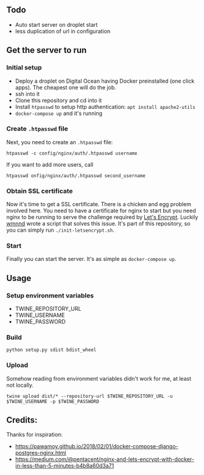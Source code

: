 ## Todo
* Auto start server on droplet start
* less duplication of url in configuration


## Get the server to run

### Initial setup

* Deploy a droplet on Digital Ocean having Docker preinstalled (one click apps). The cheapest one will do the job.
* ssh into it
* Clone this repository and cd into it
* Install `htpasswd` to setup http authentication: `apt install apache2-utils`
* `docker-compose up` and it's running

### Create `.htpasswd` file

Next, you need to create an `.htpasswd` file:

`htpasswd -c config/nginx/auth/.htpasswd username`

If you want to add more users, call

`htpasswd onfig/nginx/auth/.htpasswd second_username`

### Obtain SSL certificate
Now it's time to get a SSL certificate. There is a chicken and egg problem involved here.
You need to have a certificate for nginx to start but you need nginx to be running to serve the challenge required by [Let's Encrypt](https://letsencrypt.org/).
Luckily [wmnnd](https://github.com/wmnnd/nginx-certbot) wrote a script that solves this issue.
It's part of this repository, so you can simply run `./init-letsencrypt.sh`.

### Start
Finally you can start the server. It's as simple as `docker-compose up`.


## Usage

### Setup environment variables
* TWINE_REPOSITORY_URL
* TWINE_USERNAME
* TWINE_PASSWORD

### Build

`python setup.py sdist bdist_wheel`

### Upload
Somehow reading from environment variables didn't work for me, at least not locally.

`twine upload dist/* --repository-url $TWINE_REPOSITORY_URL -u $TWINE_USERNAME -p $TWINE_PASSWORD`


## Credits:
Thanks for inspiration:
* https://pawamoy.github.io/2018/02/01/docker-compose-django-postgres-nginx.html
* https://medium.com/@pentacent/nginx-and-lets-encrypt-with-docker-in-less-than-5-minutes-b4b8a60d3a71
